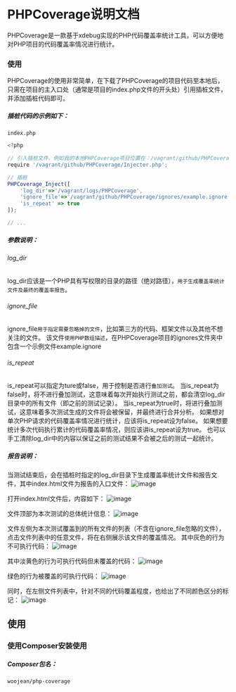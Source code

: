 # PHPCoverage说明文档
PHPCoverage是一款基于xdebug实现的PHP代码覆盖率统计工具，可以方便地对PHP项目的代码覆盖率情况进行统计。


### 使用
PHPCoverage的使用非常简单，在下载了PHPCoverage的项目代码至本地后，只需在项目的主入口处（通常是项目的index.php文件的开头处）引用插桩文件，并添加插桩代码即可。

##### 插桩代码的示例如下：
`index.php`

```javascript
<?php

// 引入插桩文件，例如我的本地PHPCoverage项目位置在：/vagrant/github/PHPCoverage
require '/vagrant/github/PHPCoverage/Injecter.php';

// 插桩
PHPCoverage_Inject([
    'log_dir'=>'/vagrant/logs/PHPCoverage',
    'ignore_file'=>'/vagrant/github/PHPCoverage/ignores/example.ignore',
    'is_repeat' => true 
]);

// ...
```

##### 参数说明：
###### log_dir
log_dir应该是一个PHP具有写权限的目录的路径（绝对路径），`用于生成覆盖率统计文件及最终的覆盖率报告`。

###### ignore_file
ignore_file`用于指定需要忽略掉的文件`，比如第三方的代码、框架文件以及其他不想关注的文件。
该文件`使用PHP数组描述`，在PHPCoverage项目的ignores文件夹中包含一个示例文件example.ignore

###### is_repeat
is_repeat可以指定为ture或false，用于控制是否进行`叠加测试`。
当is_repeat为false时，将不进行叠加测试，这意味着每次开始执行测试之前，都会清空log_dir目录中的所有文件（即之前的测试记录）。
当is_repeat为true时，将进行叠加测试，这意味着多次测试生成的文件将会被保留，并最终进行合并分析。
如果想对单次PHP请求的代码覆盖率情况进行统计，应该将is_repeat设为false。
如果想要统计多次代码执行累计的代码覆盖率情况，则应该讲is_repeat设为true。
也可以手工清除log_dir中的内容以保证之前的测试结果不会被之后的测试一起统计。


##### 报告说明：
当测试结束后，会在插桩时指定的log_dir目录下生成覆盖率统计文件和报告文件，其中index.html文件为报告的入口文件：
 ![image](https://github.com/woojean/PHPCoverage/raw/master/imgs/files.jpg)

打开index.html文件后，内容如下：
 ![image](https://github.com/woojean/PHPCoverage/raw/master/imgs/reporter.jpg)

文件顶部为本次测试的总体统计信息：
 ![image](https://github.com/woojean/PHPCoverage/raw/master/imgs/sum.jpg)

文件左侧为本次测试覆盖到的所有文件的列表（不含在ignore_file忽略的文件），点击文件列表中的任意文件，将在右侧展示该文件的覆盖情况。
其中灰色的行为不可执行代码：
 ![image](https://github.com/woojean/PHPCoverage/raw/master/imgs/unexec.jpg)

其中淡黄色的行为可执行代码但未覆盖的代码：
 ![image](https://github.com/woojean/PHPCoverage/raw/master/imgs/uncover.jpg)

绿色的行为被覆盖的可执行代码：
 ![image](https://github.com/woojean/PHPCoverage/raw/master/imgs/covered.jpg)

同时，在左侧文件列表中，针对不同的代码覆盖程度，也给出了不同颜色区分的标记：
 ![image](https://github.com/woojean/PHPCoverage/raw/master/imgs/colored.jpg)

## 使用
### 使用Composer安装使用

##### Composer包名：
`woojean/php-coverage`







